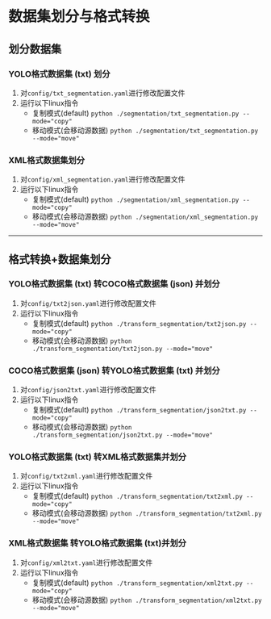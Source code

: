 # 数据集划分与格式转换

## 划分数据集

### YOLO格式数据集 (txt) 划分
1. 对`config/txt_segmentation.yaml`进行修改配置文件
2. 运行以下linux指令
    - 复制模式(default) `python ./segmentation/txt_segmentation.py --mode="copy"`
    - 移动模式(会移动源数据) `python ./segmentation/txt_segmentation.py --mode="move"`

### XML格式数据集划分
1. 对`config/xml_segmentation.yaml`进行修改配置文件
2. 运行以下linux指令
    - 复制模式(default) `python ./segmentation/xml_segmentation.py --mode="copy"`
    - 移动模式(会移动源数据) `python ./segmentation/xml_segmentation.py --mode="move"`

---
## 格式转换+数据集划分

### YOLO格式数据集 (txt) 转COCO格式数据集 (json) 并划分
1. 对`config/txt2json.yaml`进行修改配置文件
2. 运行以下linux指令
    - 复制模式(default) `python ./transform_segmentation/txt2json.py --mode="copy"`
    - 移动模式(会移动源数据) `python ./transform_segmentation/txt2json.py --mode="move"`

### COCO格式数据集 (json) 转YOLO格式数据集 (txt) 并划分
1. 对`config/json2txt.yaml`进行修改配置文件
2. 运行以下linux指令
    - 复制模式(default) `python ./transform_segmentation/json2txt.py --mode="copy"`
    - 移动模式(会移动源数据) `python ./transform_segmentation/json2txt.py --mode="move"`

### YOLO格式数据集 (txt) 转XML格式数据集并划分
1. 对`config/txt2xml.yaml`进行修改配置文件
2. 运行以下linux指令
    - 复制模式(default) `python ./transform_segmentation/txt2xml.py --mode="copy"`
    - 移动模式(会移动源数据) `python ./transform_segmentation/txt2xml.py --mode="move"`

### XML格式数据集 转YOLO格式数据集 (txt)并划分
1. 对`config/xml2txt.yaml`进行修改配置文件
2. 运行以下linux指令
    - 复制模式(default) `python ./transform_segmentation/xml2txt.py --mode="copy"`
    - 移动模式(会移动源数据) `python ./transform_segmentation/xml2txt.py --mode="move"`